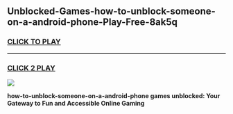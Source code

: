 
## Unblocked-Games-how-to-unblock-someone-on-a-android-phone-Play-Free-8ak5q
<h3>
<a href="https://premium76.site?title=how-to-unblock-someone-on-a-android-phone&ref=21A">CLICK TO PLAY</a></h3>
<hr>

<h3>
<a href="https://premium76.site?title=how-to-unblock-someone-on-a-android-phone&ref=21A">CLICK 2 PLAY</a>
  
</h3>

<a href="https://premium76.site?title=how-to-unblock-someone-on-a-android-phone&ref=21A"><img src="https://clearcache.store/games.png"></a>


**how-to-unblock-someone-on-a-android-phone games unblocked: Your Gateway to Fun and Accessible Online Gaming**

